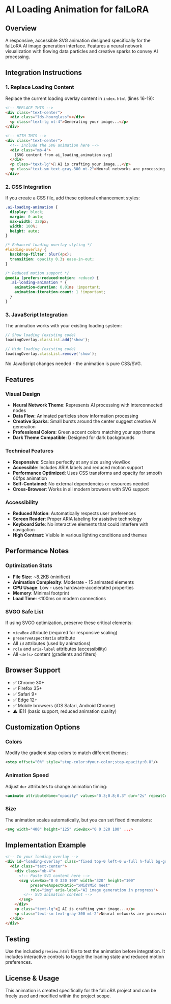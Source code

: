 # AI Loading Animation for falLoRA

## Overview
A responsive, accessible SVG animation designed specifically for the falLoRA AI image generation interface. Features a neural network visualization with flowing data particles and creative sparks to convey AI processing.

## Integration Instructions

### 1. Replace Loading Content
Replace the current loading overlay content in `index.html` (lines 16-19):

```html
<!-- REPLACE THIS -->
<div class="text-center">
  <div class="lds-hourglass"></div>
  <p class="text-lg mt-4">Generating your image...</p>
</div>

<!-- WITH THIS -->
<div class="text-center">
  <!-- Include the SVG animation here -->
  <div class="mb-4">
    [SVG content from ai_loading_animation.svg]
  </div>
  <p class="text-lg">🧠 AI is crafting your image...</p>
  <p class="text-sm text-gray-300 mt-2">Neural networks are processing your creative vision</p>
</div>
```

### 2. CSS Integration
If you create a CSS file, add these optional enhancement styles:

```css
.ai-loading-animation {
  display: block;
  margin: 0 auto;
  max-width: 320px;
  width: 100%;
  height: auto;
}

/* Enhanced loading overlay styling */
#loading-overlay {
  backdrop-filter: blur(4px);
  transition: opacity 0.3s ease-in-out;
}

/* Reduced motion support */
@media (prefers-reduced-motion: reduce) {
  .ai-loading-animation * {
    animation-duration: 0.01ms !important;
    animation-iteration-count: 1 !important;
  }
}
```

### 3. JavaScript Integration
The animation works with your existing loading system:

```javascript
// Show loading (existing code)
loadingOverlay.classList.add('show');

// Hide loading (existing code)  
loadingOverlay.classList.remove('show');
```

No JavaScript changes needed - the animation is pure CSS/SVG.

## Features

### Visual Design
- **Neural Network Theme**: Represents AI processing with interconnected nodes
- **Data Flow**: Animated particles show information processing
- **Creative Sparks**: Small bursts around the center suggest creative AI generation
- **Professional Colors**: Green accent colors matching your app theme
- **Dark Theme Compatible**: Designed for dark backgrounds

### Technical Features
- **Responsive**: Scales perfectly at any size using viewBox
- **Accessible**: Includes ARIA labels and reduced motion support
- **Performance Optimized**: Uses CSS transforms and opacity for smooth 60fps animation
- **Self-Contained**: No external dependencies or resources needed
- **Cross-Browser**: Works in all modern browsers with SVG support

### Accessibility
- **Reduced Motion**: Automatically respects user preferences
- **Screen Reader**: Proper ARIA labeling for assistive technology
- **Keyboard Safe**: No interactive elements that could interfere with navigation
- **High Contrast**: Visible in various lighting conditions and themes

## Performance Notes

### Optimization Stats
- **File Size**: ~8.2KB (minified)
- **Animation Complexity**: Moderate - 15 animated elements
- **CPU Usage**: Low - uses hardware-accelerated properties
- **Memory**: Minimal footprint
- **Load Time**: <100ms on modern connections

### SVGO Safe List
If using SVGO optimization, preserve these critical elements:
- `viewBox` attribute (required for responsive scaling)  
- `preserveAspectRatio` attribute
- All `id` attributes (used by animations)
- `role` and `aria-label` attributes (accessibility)
- All `<defs>` content (gradients and filters)

## Browser Support
- ✅ Chrome 30+
- ✅ Firefox 35+  
- ✅ Safari 9+
- ✅ Edge 12+
- ✅ Mobile browsers (iOS Safari, Android Chrome)
- ⚠️ IE11 (basic support, reduced animation quality)

## Customization Options

### Colors
Modify the gradient stop colors to match different themes:
```svg
<stop offset="0%" style="stop-color:#your-color;stop-opacity:0.8"/>
```

### Animation Speed  
Adjust `dur` attributes to change animation timing:
```svg
<animate attributeName="opacity" values="0.3;0.8;0.3" dur="2s" repeatCount="indefinite"/>
```

### Size
The animation scales automatically, but you can set fixed dimensions:
```html
<svg width="400" height="125" viewBox="0 0 320 100" ...>
```

## Implementation Example
```html
<!-- In your loading overlay -->
<div id="loading-overlay" class="fixed top-0 left-0 w-full h-full bg-gray-900 bg-opacity-80 flex justify-center items-center z-50 hidden">
  <div class="text-center">
    <div class="mb-4">
      <!-- Paste SVG content here -->
      <svg viewBox="0 0 320 100" width="320" height="100" 
           preserveAspectRatio="xMidYMid meet" 
           role="img" aria-label="AI image generation in progress">
        <!-- SVG animation content -->
      </svg>
    </div>
    <p class="text-lg">🧠 AI is crafting your image...</p>
    <p class="text-sm text-gray-300 mt-2">Neural networks are processing your creative vision</p>
  </div>
</div>
```

## Testing
Use the included `preview.html` file to test the animation before integration. It includes interactive controls to toggle the loading state and reduced motion preferences.

## License & Usage
This animation is created specifically for the falLoRA project and can be freely used and modified within the project scope.